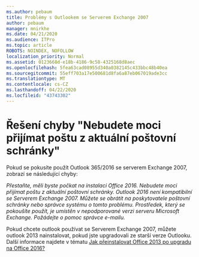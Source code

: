 ```yaml
---
ms.author: pebaum
title: Problémy s Outlookem se Serverem Exchange 2007
author: pebaum
manager: mnirkhe
ms.date: 04/21/2020
ms.audience: ITPro
ms.topic: article
ROBOTS: NOINDEX, NOFOLLOW
localization_priority: Normal
ms.assetid: 0123668d-e18b-4186-9c58-4325168d8aec
ms.openlocfilehash: 5fea63cad08955d340a0382145c433bbc48b40ea
ms.sourcegitcommit: 55eff703a17e500681d8fa6a87eb067019ade3cc
ms.translationtype: MT
ms.contentlocale: cs-CZ
ms.lasthandoff: 04/22/2020
ms.locfileid: "43743302"
---
```

# <a name="solution-for-error-you-wont-be-able-to-receive-mail-from-a-current-mailbox"></a>Řešení chyby "Nebudete moci přijímat poštu z aktuální poštovní schránky"
Pokud se pokusíte použít Outlook 365/2016 se serverem Exchange 2007, zobrazí se následující chyby:

*Přestaňte, měli byste počkat na instalaci Office 2016. Nebudete moci přijímat poštu z aktuální poštovní schránky. Outlook 2016 není kompatibilní se Serverem Exchange 2007. Můžete se obrátit na poskytovatele poštovní schránky nebo správce systému o tomto problému. Prostředek, který se pokoušíte použít, je umístěn v nepodporované verzi serveru Microsoft Exchange. Požádejte o pomoc správce e-mailu.*

Pokud chcete outlook používat se Serverem Exchange 2007, můžete outlook 2013 nainstalovat, pokud jste upgradovali ze starší verze Outlooku. Další informace najdete v tématu [Jak přeinstalovat Office 2013 po upgradu na Office 2016?](https://support.office.com/article/a6ca92f4-cbb4-4609-9fdb-f8d3dd6812f3)